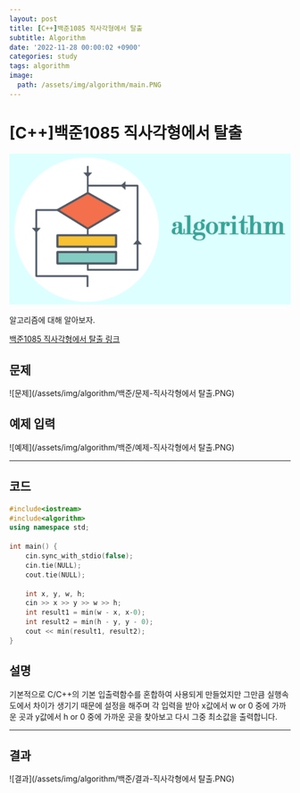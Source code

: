 ```yaml
---
layout: post
title: [C++]백준1085 직사각형에서 탈출
subtitle: Algorithm
date: '2022-11-28 00:00:02 +0900'
categories: study
tags: algorithm
image:
  path: /assets/img/algorithm/main.PNG
---
```


# [C++]백준1085 직사각형에서 탈출

![사진](/assets/img/algorithm/main.PNG)

알고리즘에 대해 알아보자.

[백준1085 직사각형에서 탈출 링크](https://www.acmicpc.net/problem/1085)

<!--more-->

## 문제
![문제](/assets/img/algorithm/백준/문제-직사각형에서 탈출.PNG)

## 예제 입력
![예제](/assets/img/algorithm/백준/예제-직사각형에서 탈출.PNG)

---

## 코드
```cpp
#include<iostream>
#include<algorithm>
using namespace std;

int main() {
    cin.sync_with_stdio(false);
    cin.tie(NULL);
    cout.tie(NULL);

    int x, y, w, h;
    cin >> x >> y >> w >> h;
    int result1 = min(w - x, x-0);
    int result2 = min(h - y, y - 0);
    cout << min(result1, result2);
}
```
## 설명
기본적으로 C/C++의 기본 입출력함수를 혼합하여 사용되게 만들었지만 그만큼 실행속도에서 차이가 생기기 때문에 설정을 해주며 각 입력을 받아 x값에서 w or 0 중에 가까운 곳과 y값에서 h or 0 중에 가까운 곳을 찾아보고 다시 그중 최소값을 출력합니다.

---

## 결과
![결과](/assets/img/algorithm/백준/결과-직사각형에서 탈출.PNG)